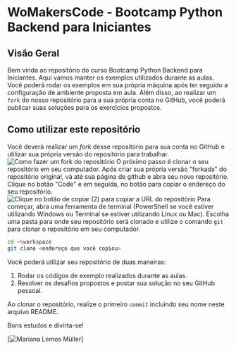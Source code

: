 # WoMakersCode - Bootcamp Python Backend para Iniciantes

## Visão Geral
Bem vinda ao repositório do curso Bootcamp Python Backend para Iniciantes.
Aqui vamos manter os exemplos utilizados durante as aulas.
Você poderá rodar os exemplos em sua própria máquina após ter seguido a configuração de ambiente proposta em aula.
Além disso, ao realizar um `fork` do nosso repositório para a sua própria conta no GitHub, você poderá publicar suas soluções para os exercícios propostos.

## Como utilizar este repositório
Você deverá realizar um _fork_ desse repositório para sua conta no GitHub e utilizar sua própria versão do repositório para trabalhar.
![Como fazer um fork do repositório](imagens/fork.png "Como fazer um fork do repositório")
O próximo passo é clonar o seu repositório em seu computador.
Após criar sua própria versão "forkada" do repositório original, vá até sua página de github e abra seu novo repositório.
Clique no botão "Code" e em seguida, no botão para copiar o endereço do seu repositório.
![Clique no botão de copiar (2) para copiar a URL do repositório](imagens/clone.png "Clonando o seu repositório para seu computador")
Para começar, abra uma ferramenta de terminal (PowerShell se você estiver utilizando Windows ou Terminal se estiver utilizando Linux ou Mac). Escolha uma pasta para onde seu repositório será clonado e utilize o comando `git` para clonar o repositório em seu computador.

``` bash
cd ~\workspace
git clone <endereço que você copiou>
```

Você poderá utilizar seu repositório de duas maneiras:

1. Rodar os códigos de exemplo realizados durante as aulas.
2. Resolver os desafios propostos e postar sua solução no seu GitHub pessoal.

Ao clonar o repositório, realize o primeiro `commit` incluindo seu nome neste arquivo README.

Bons estudos e divirta-se!

[![Mariana Lemos Müller](https://github.com/MariMueller)]
